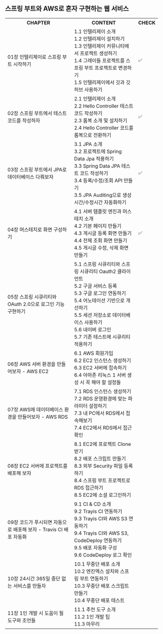 
## 스프링 부트와 AWS로 혼자 구현하는 웹 서비스
<table>
  <tr>
    <th>
        CHAPTER  
    </th>
    <th>
        CONTENT
    </th>
    <th>
        CHECK
    </th>
</tr>
  <tr>
    <td>01장 인텔리제이로 스프링 부트 시작하기</td>
    <td> 
     1.1 인텔리제이 소개<br>
     1.2 인텔리제이 설치하기<br>
     1.3 인텔리제이 커뮤니티에서 프로젝트 생성하기<br>
     1.4 그레이들 프로젝트를 스프링 부트 프로젝트로 변경하기<br>
     1.5 인텔리제이에서 깃과 깃허브 사용하기
    </td>
    <td>
        ✅
    </td>
  </tr>
  <tr>
    <td>02장 스프링 부트에서 테스트 코드를 작성하자</td>
    <td> 
     2.1 인텔리제이 소개<br>
     2.2 Hello Controller 테스트 코드 작성하기<br>
     2.3 롬복 소개 및 설치하기<br>
     2.4 Hello Controller 코드를 롬복으로 전환하기<br>
    </td>
    <td>
        ✅
    </td>
  </tr>
 <tr>
    <td>03장 스프링 부트에서 JPA로 데이터베이스 다뤄보자</td>
    <td> 
     3.1 JPA 소개<br>
     3.2 프로젝트에 Spring Data Jpa 적용하기<br>
     3.3 Spring Data JPA 테스트 코드 작성하기<br>
     3.4 등록/수정/조회 API 만들기<br>
     3.5 JPA Auditing으로 생성시간/수정시간 자동화하기
    </td>
    <td>
        ✅
    </td>

  </tr>
 <tr>
    <td>04장 머스테치로 화면 구성하기</td>
    <td> 
     4.1 서버 템플릿 엔진과 머스테치 소개<br>
     4.2 기본 페이지 만들기<br>
     4.3 게시글 등록 화면 만들기<br>
     4.4 전체 조회 화면 만들기<br>
     4.5 게시글 수정, 삭제 화면 만들기
    </td>
    <td>
        ✅
    </td>
  </tr>
 <tr>
    <td>05장 스프링 시큐리티와 OAuth 2.0으로 로그인 기능 구현하기</td>
    <td> 
     5.1 스프링 시큐리티와 스프링 시큐리티 Oauth2 클라이언트 <br>
     5.2 구글 서비스 등록<br>
     5.3 구글 로그인 연동하기<br>
     5.4 어노테이션 기반으로 개선하기<br>
     5.5 세션 저장소로 데이터베이스 사용하기<br>
     5.6 네이버 로그인<br>
     5.7 기존 테스트에 시큐리티 적용하기
    </td>
    <td>
    </td>
  </tr>
 <tr>
    <td>06장 AWS 서버 환경을 만들어보자 - AWS EC2 </td>
    <td> 
     6.1 AWS 회원가입<br>
     6.2 EC2 인스턴스 생성하기 <br>
     6.3 EC2 서버에 접속하기<br>
     6.4 아마존 리눅스 1 서버 생성 시 꼭 해야 할 설정들<br>
    </td>
    <td>
    </td>
  </tr>
 <tr>
    <td>07장 AWS에 데이터베이스 환경을 만들어보자 - AWS RDS</td>
    <td> 
     7.1 RDS 인스턴스 생성하기<br>
     7.2 RDS 운영환경에 맞는 파라미터 설정하기<br>
     7.3 내 PC에서 RDS에서 접속해보기<br>
     7.4 EC2에서 RDS에서 접근 확인<br>
    </td>
    <td>
    </td>
  </tr>
 <tr>
    <td>08장 EC2 서버에 프로젝트를 배포해 보자</td>
    <td> 
     8.1 EC2에 프로젝트 Clone 받기<br>
     8.2 배포 스크립트 만들기<br>
     8.3 외부 Security 파일 등록하기<br>
     8.4 스프링 부트 프로젝트로 RDS 접근하기<br>
     8.5 EC2에 소셜 로그인하기<br>
    </td>
    <td>
    </td>
  </tr>
<tr>
    <td>09장 코드가 푸시되면 자동으로 배포해 보자 - Travis CI 배포 자동화</td>
    <td> 
     9.1 CI & CD 소개<br>
     9.2 Trayis CI 연동하기<br>
     9.3 Trayis CI와 AWS S3 연동하기<br>
     9.4 Trayis CI와 AWS S3, CodeDeploy 연동하기<br>
     9.5 배포 자동화 구성<br>
     9.6 CodeDeploy 로그 확인
    </td>
    <td>
    </td>
  </tr>
<tr>
    <td>10장 24시간 365일 중단 없는 서비스를 만들자</td>
    <td> 
     10.1 무중단 배포 소개 <br>
     10.2 엔진엑스 설치와 스프링 부트 연동하기<br>
     10.3 무중단 배포 스크립트 만들기<br>
     10.4 무중단 배포 테스트<br>
    </td>
    <td>
    </td>
  </tr>
<tr>
    <td>11장 1인 개발 시 도움이 될 도구와 조언들</td>
    <td> 
     11.1 추천 도구 소개<br>
     11.2 1인 개발 팁<br>
     11.3 마무리<br>
    </td>
    <td>
    </td>
  </tr>
</table>

<br>